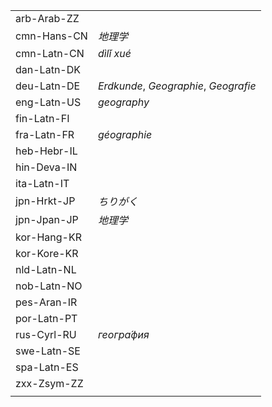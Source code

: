 | | |
|-|-|
| arb-Arab-ZZ |  |
| cmn-Hans-CN | _地理学_ |
| cmn-Latn-CN | _dìlǐ xué_ |
| dan-Latn-DK |  |
| deu-Latn-DE | _Erdkunde_, _Geographie_, _Geografie_ |
| eng-Latn-US | _geography_ |
| fin-Latn-FI |  |
| fra-Latn-FR | _géographie_ |
| heb-Hebr-IL |  |
| hin-Deva-IN |  |
| ita-Latn-IT |  |
| jpn-Hrkt-JP | _ちりがく_ |
| jpn-Jpan-JP | _地理学_ |
| kor-Hang-KR |  |
| kor-Kore-KR |  |
| nld-Latn-NL |  |
| nob-Latn-NO |  |
| pes-Aran-IR |  |
| por-Latn-PT |  |
| rus-Cyrl-RU | _геогра́фия_ |
| swe-Latn-SE |  |
| spa-Latn-ES |  |
| zxx-Zsym-ZZ |  |
|  |  |
